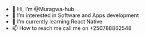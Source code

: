 - 👋 Hi, I’m @Muragwa-hub
- 👀 I’m interested in Software and Apps development
- 🌱 I’m currently learning React Native
- 📫 How to reach me call me on +250788862548

<!---
Muragwa-hub/Muragwa-hub is a ✨ special ✨ repository because its `README.md` (this file) appears on your GitHub profile.
You can click the Preview link to take a look at your changes.
--->
